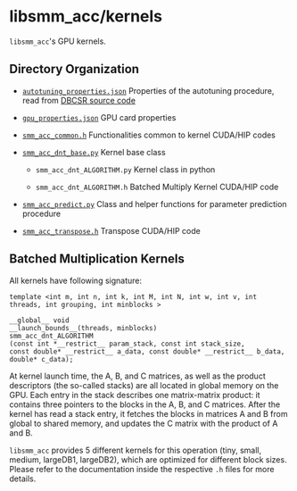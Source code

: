 # libsmm_acc/kernels

`libsmm_acc`'s GPU kernels.

## Directory Organization

* [`autotuning_properties.json`](autotuning_properties.json) Properties of the autotuning procedure, read from [DBCSR source code](../libsmm_acc_benchmark.cpp)

* [`gpu_properties.json`](gpu_properties.json) GPU card properties

* [`smm_acc_common.h`](smm_acc_common.h) Functionalities common to kernel CUDA/HIP codes

* [`smm_acc_dnt_base.py`](smm_acc_dnt_base.py) Kernel base class

  * `smm_acc_dnt_ALGORITHM.py` Kernel class in python

  * `smm_acc_dnt_ALGORITHM.h` Batched Multiply Kernel CUDA/HIP code

* [`smm_acc_predict.py`](smm_acc_predict.py) Class and helper functions for parameter prediction procedure

* [`smm_acc_transpose.h`](smm_acc_transpose.h) Transpose CUDA/HIP code

## Batched Multiplication Kernels

All kernels have following signature:

```
template <int m, int n, int k, int M, int N, int w, int v, int threads, int grouping, int minblocks >

__global__ void
__launch_bounds__(threads, minblocks)
smm_acc_dnt_ALGORITHM
(const int *__restrict__ param_stack, const int stack_size,
const double* __restrict__ a_data, const double* __restrict__ b_data, double* c_data);
```

At kernel launch time, the A, B, and C matrices, as well as the product descriptors (the so-called stacks) are all located in global memory on the GPU. Each entry in the stack describes one matrix-matrix product: it contains three pointers to the blocks in the A, B, and C matrices. After the kernel has read a stack entry, it fetches the blocks in matrices A and B from global to shared memory, and updates the C matrix with the product of A and B.

`libsmm_acc` provides 5 different kernels for this operation (tiny, small, medium, largeDB1, largeDB2), which are optimized for different block sizes. Please refer to the documentation inside the respective `.h` files for more details.

